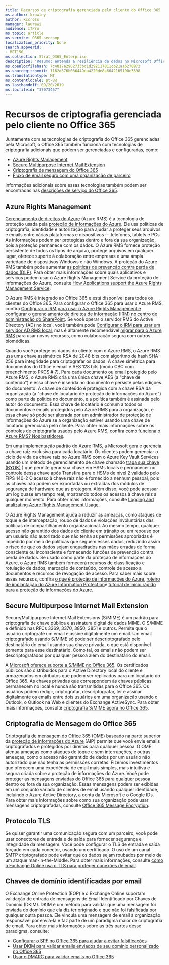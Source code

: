 ```yaml
---
title: Recursos de criptografia gerenciada pelo cliente do Office 365
ms.author: krowley
author: kccross
manager: laurawi
audience: ITPro
ms.topic: article
ms.service: O365-seccomp
localization_priority: None
search.appverid:
- MET150
ms.collection: Strat_O365_Enterprise
description: 'Resumo: entenda a resiliência de dados no Microsoft Office 365.'
ms.openlocfilehash: 7c4817a2982733bc1d292117811cb21aa5278972
ms.sourcegitcommit: 1162d676b036449ea4220de8a6642165190e3398
ms.translationtype: MT
ms.contentlocale: pt-BR
ms.lasthandoff: 09/20/2019
ms.locfileid: "37073467"
---
```

# <a name="customer-managed-encryption-features-in-office-365"></a>Recursos de criptografia gerenciada pelo cliente no Office 365

Juntamente com as tecnologias de criptografia do Office 365 gerenciadas pela Microsoft, o Office 365 também funciona com tecnologias de criptografia adicionais que podem ser gerenciadas e configuradas, como:
- [Azure Rights Management](https://docs.microsoft.com/azure/information-protection/what-is-azure-rms)
- [Secure Multipurpose Internet Mail Extension](http://blogs.technet.com/b/exchange/archive/2014/12/15/how-to-configure-s-mime-in-office-365.aspx)
- [Criptografia de mensagem do Office 365](http://products.office.com/en-us/exchange/office-365-message-encryption)
- [Fluxo de email seguro com uma organização de parceiro](https://docs.microsoft.com/exchange/mail-flow-best-practices/use-connectors-to-configure-mail-flow/set-up-connectors-for-secure-mail-flow-with-a-partner)

Informações adicionais sobre essas tecnologias também podem ser encontradas nas [descrições de serviço do Office 365](https://technet.microsoft.com/en-us/library/office-365-service-descriptions.aspx).

## <a name="azure-rights-management"></a>Azure Rights Management
[Gerenciamento de direitos do Azure](https://docs.microsoft.com/azure/information-protection/what-is-azure-rms) (Azure RMS) é a tecnologia de proteção usada pela [proteção de informações do Azure](https://docs.microsoft.com/information-protection/understand-explore/what-is-information-protection). Ele usa políticas de criptografia, identidade e autorização para ajudar a proteger seus arquivos e emails entre várias plataformas e dispositivos — telefones, tablets e PCs. As informações podem ser protegidas dentro e fora da sua organização, pois a proteção permanece com os dados. O Azure RMS fornece proteção persistente de todos os tipos de arquivo, protege arquivos em qualquer lugar, oferece suporte à colaboração entre empresas e uma ampla variedade de dispositivos Windows e não Windows. A proteção do Azure RMS também pode aumentar [as políticas de prevenção contra perda de dados (DLP)](https://docs.microsoft.com/exchange/security-and-compliance/data-loss-prevention/data-loss-prevention). Para obter mais informações sobre quais aplicativos e serviços podem usar o Azure Rights Management Service da proteção de informações do Azure, consulte [How Applications support the Azure Rights Management Service](https://docs.microsoft.com/information-protection/understand-explore/applications-support).

O Azure RMS é integrado ao Office 365 e está disponível para todos os clientes do Office 365. Para configurar o Office 365 para usar o Azure RMS, confira [Configurar o IRM para usar o Azure Rights Management e configurar o gerenciamento de direitos de informação (IRM) no centro de administração do SharePoint](https://technet.microsoft.com/en-us/library/dn151475(v=exchg.150).aspx). Se você operar o servidor RMS do Active Directory (AD) no local, você também pode [Configurar o IRM para usar um servidor AD RMS local](https://docs.microsoft.com/office365/SecurityCompliance/configure-irm-to-use-an-on-premises-ad-rms-server), mas é altamente recomendável [migrar para o Azure RMS](https://docs.microsoft.com/azure/information-protection/migrate-from-ad-rms-to-azure-rms) para usar novos recursos, como colaboração segura com outros biomédicas.

Quando você protege os dados do cliente com o Azure RMS, o Azure RMS usa uma chave assimétrica RSA de 2048 bits com algoritmo de hash SHA-256 para integridade para criptografar os dados. A chave simétrica para documentos do Office e email é AES 128 bits (modo CBC com preenchimento PKCS # 7). Para cada documento ou email protegido pelo Azure RMS, o Azure RMS cria uma única chave AES (a "chave de conteúdo") e essa chave é inserida no documento e persiste pelas edições do documento. A chave de conteúdo é protegida com a chave RSA da organização (a "chave de locatário de proteção de informações do Azure") como parte da política no documento, e a política também é assinada pelo autor do documento. Essa chave de locatário é comum a todos os documentos e emails protegidos pelo Azure RMS para a organização, e essa chave só pode ser alterada por um administrador de proteção de informações do Azure se a organização estiver usando uma chave de locatário gerenciada pelo cliente. Para obter mais informações sobre os controles de criptografia usados pelo Azure RMS, confira [como funciona o Azure RMS? Nos bastidores](https://docs.microsoft.com/information-protection/understand-explore/how-does-it-work).

Em uma implementação padrão do Azure RMS, a Microsoft gera e gerencia a chave raiz exclusiva para cada locatário. Os clientes podem gerenciar o ciclo de vida da chave raiz no Azure RMS com o Azure Key Vault Services usando um método de gerenciamento de chave chamado [traga sua chave (BYOK)](https://docs.microsoft.com/azure/information-protection/plan-implement-tenant-key) ) que permite gerar sua chave em HSMs locais e permanecer no controle dessa chave após Transfira para o HSMs de nível 2 validado pelo FIPS 140-2 O acesso à chave raiz não é fornecido a nenhum pessoal, pois as chaves não podem ser exportadas ou extraídas dos módulos de segurança de hardware que as protegem. Além disso, você pode acessar um log quase em tempo real, mostrando todos os acessos à chave raiz a qualquer momento. Para obter mais informações, consulte [Logging and analizating Azure Rights Management Usage](https://docs.microsoft.com/azure/information-protection/log-analyze-usage).

O Azure Rights Management ajuda a reduzir as ameaças, como ataques de toque e de interceptação, roubo de dados e violações involuntárias das políticas de compartilhamento organizacional. Ao mesmo tempo, qualquer acesso não garantido dos dados do cliente em trânsito ou em repouso por um usuário não autorizado que não tenha as permissões apropriadas é impedido por meio de políticas que seguem esses dados, reduzindo assim o risco de que os dados sejam enquadrados nas mãos erradas de forma consciente ou inconsciente e fornecendo funções de prevenção contra perda de dados. Se usado como parte da proteção de informações do Azure, o Azure RMS também fornecerá recursos de classificação e rotulação de dados, marcação de conteúdo, controle de acesso a documentos e recursos de revogação de acesso. Para saber mais sobre esses recursos, confira [o que é proteção de informações do Azure](https://docs.microsoft.com/information-protection/understand-explore/what-is-information-protection), [roteiro de implantação do Azure Information Protection](https://docs.microsoft.com/information-protection/plan-design/deployment-roadmap)e [tutorial de início rápido para a proteção de informações do Azure](https://docs.microsoft.com/information-protection/get-started/infoprotect-quick-start-tutorial).

## <a name="secure-multipurpose-internet-mail-extension"></a>Secure Multipurpose Internet Mail Extension
Secure/Multipurpose Internet Mail Extensions (S/MIME) é um padrão para criptografia de chave pública e assinatura digital de dados MIME. O S/MIME é definido nas RFCs 3369, 3370, 3850, 3851 e outros. Permite que o usuário criptografe um email e assine digitalmente um email. Um email criptografado usando S/MIME só pode ser descriptografado pelo destinatário do email usando sua chave privada, o que está disponível somente para esse destinatário. Como tal, os emails não podem ser descriptografados por qualquer pessoa além do destinatário do email.

A [Microsoft oferece suporte a S/MIME no Office 365](http://blogs.technet.com/b/exchange/archive/2014/12/15/how-to-configure-s-mime-in-office-365.aspx). Os certificados públicos são distribuídos para o Active Directory local do cliente e armazenados em atributos que podem ser replicados para um locatário do Office 365. As chaves privadas que correspondem às chaves públicas permanecem no local e nunca são transmitidas para o Office 365. Os usuários podem redigir, criptografar, descriptografar, ler e assinar digitalmente os emails entre dois usuários em uma organização usando o Outlook, o Outlook na Web e clientes do Exchange ActiveSync. Para obter mais informações, consulte [criptografia S/MIME agora no Office 365](http://blogs.office.com/2014/02/26/smime-encryption-now-in-office-365/).

## <a name="office-365-message-encryption"></a>Criptografia de Mensagem do Office 365
[Criptografia de mensagem do Office 365](https://products.office.com/en-us/exchange/office-365-message-encryption) (OME) baseado na parte superior da [proteção de informações do Azure](https://docs.microsoft.com/information-protection/understand-explore/what-is-information-protection) (AIP) permite que você envie emails criptografados e protegidos por direitos para qualquer pessoa. O OME atenua ameaças como ataques de toque e sem interrupções, e outras ameaças, como o acesso não garantido de dados por um usuário não autorizado que não tenha as permissões corretas. Fizemos investimentos que oferecem uma experiência de email mais simples, mais intuitiva e segura criada sobre a proteção de informações do Azure. Você pode proteger as mensagens enviadas do Office 365 para qualquer pessoa dentro ou fora da sua organização. Essas mensagens podem ser exibidas em um conjunto variado de clientes de email usando qualquer identidade, incluindo o Azure Active Directory, a conta da Microsoft e o Google IDs. Para obter mais informações sobre como sua organização pode usar mensagens criptografadas, consulte [Office 365 Message Encryption](https://support.office.com/article/F87CB016-7876-4317-AE3C-9169B311FF8A).

## <a name="transport-layer-security"></a>Protocolo TLS   
Se quiser garantir uma comunicação segura com um parceiro, você pode usar conectores de entrada e de saída para fornecer segurança e integridade da mensagem. Você pode configurar o TLS de entrada e saída forçado em cada conector, usando um certificado. O uso de um canal SMTP criptografado pode evitar que os dados sejam roubados por meio de um ataque man-in-the-Middle. Para obter mais informações, consulte [como o Exchange Online usa o TLS para proteger conexões de email](https://support.office.com/article/How-Exchange-Online-uses-TLS-to-secure-email-connections-in-Office-365-4CDE0CDA-3430-4DC0-B489-F2C0736C929F).

## <a name="domain-keys-identified-mail"></a>Chaves de domínio identificadas por email
O Exchange Online Protection (EOP) e o Exchange Online suportam validação de entrada de mensagens de Email Identificado por Chaves de Domínio (DKIM). DKIM é um método para validar que uma mensagem foi enviada do domínio que ela diz ter originado e que não foi falsificada por qualquer outra pessoa. Ele vincula uma mensagem de email à organização responsável por enviá-la e faz parte de um paradigma maior de criptografia de email. Para obter mais informações sobre as três partes desse paradigma, consulte:
- [Configurar o SPF no Office 365 para ajudar a evitar falsificações](https://docs.microsoft.com/office365/SecurityCompliance/set-up-spf-in-office-365-to-help-prevent-spoofing)
- [Usar DKIM para validar emails enviados de seu domínio personalizado no Office 365](https://docs.microsoft.com/office365/SecurityCompliance/use-dkim-to-validate-outbound-email)
- [Usar o DMARC para validar emails no Office 365](https://https://docs.microsoft.com/office365/SecurityCompliance/use-dmarc-to-validate-email)
